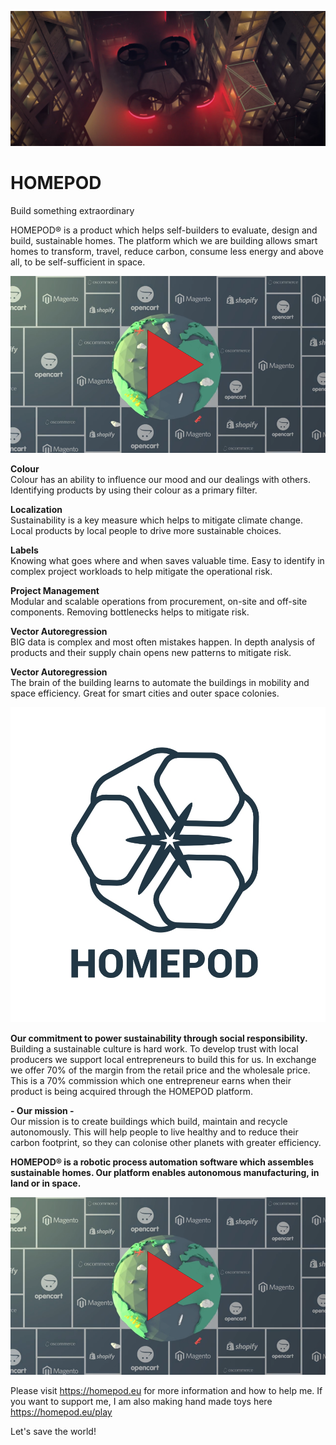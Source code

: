 ![Future Homes](https://github.com/homepods/homepod/blob/master/DRONE-01-edit.jpg?)

# HOMEPOD

Build something extraordinary

HOMEPOD® is a product which helps self-builders to evaluate, design and build, sustainable homes.
The platform which we are building allows smart homes to transform, travel, reduce carbon, consume less energy and above all, to be self-sufficient in space.

[![HOMEPOD.EU video](https://github.com/homepods/homepod/blob/master/homepod-video.png?raw=true)](https://player.vimeo.com/video/299248863)


<b>Colour</b></br>
Colour has an ability to influence our mood and our dealings with others. Identifying products by using their colour as a primary filter.

<b>Localization</b></br>
Sustainability is a key measure which helps to mitigate climate change. Local products by local people to drive more sustainable choices.

<b>Labels</b></br>
Knowing what goes where and when saves valuable time. Easy to identify in complex project workloads to help mitigate the operational risk.

<b>Project Management</b></br>
Modular and scalable operations from procurement, on-site and off-site components. Removing bottlenecks helps to mitigate risk.

<b>Vector Autoregression</b></br>
BIG data is complex and most often mistakes happen. In depth analysis of products and their supply chain opens new patterns to mitigate risk.

<b>Vector Autoregression</b></br>
The brain of the building learns to automate the buildings in mobility and space efficiency. Great for smart cities and outer space colonies.


![Homepod Logo](https://github.com/homepods/homepod/blob/master/homepod-marca.jpg)


<b>Our commitment to power sustainability through social responsibility.</b></br>
Building a sustainable culture is hard work. To develop trust with local producers we support local entrepreneurs to build this for us. In exchange we offer 70% of the margin from the retail price and the wholesale price. This is a 70% commission which one entrepreneur earns when their product is being acquired through the HOMEPOD platform.

<b>- Our mission - </b></br>
Our mission is to create buildings which build, maintain and recycle autonomously. This will help people to live healthy and to reduce their carbon footprint, so they can colonise other planets with greater efficiency.

<b> HOMEPOD® is a robotic process automation software which assembles sustainable homes. Our platform enables autonomous manufacturing, in land or in space.</b></br>

[![HOMEPOD.EU video](https://github.com/homepods/homepod/blob/master/homepod-video.png?raw=true)](https://player.vimeo.com/video/299248863)

Please visit https://homepod.eu for more information and how to help me.
If you want to support me, I am also making hand made toys here https://homepod.eu/play

Let's save the world!
